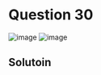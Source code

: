 # Question 30
![image](https://github.com/user-attachments/assets/b657f28c-a02e-4beb-a300-c1e68530e401)
![image](https://github.com/user-attachments/assets/41700f8f-cded-4613-a773-2ba70ca37d72)

## Solutoin
